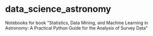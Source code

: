# data_science_astronomy
Notebooks for book "Statistics, Data Mining, and Machine Learning in Astronomy: A Practical Python Guide for the Analysis of Survey Data"
